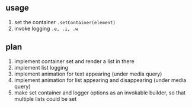 ## usage

1. set the container `.setContainer(element)`
2. invoke logging `.e, .i, .w`

## plan

1. implement container set and render a list in there
2. implement list logging
3. implement animation for text appearing (under media query)
4. implement animation for list appearing and disappearing (under media query)
5. make set container and logger options as an invokable builder, so that multiple lists could be set
